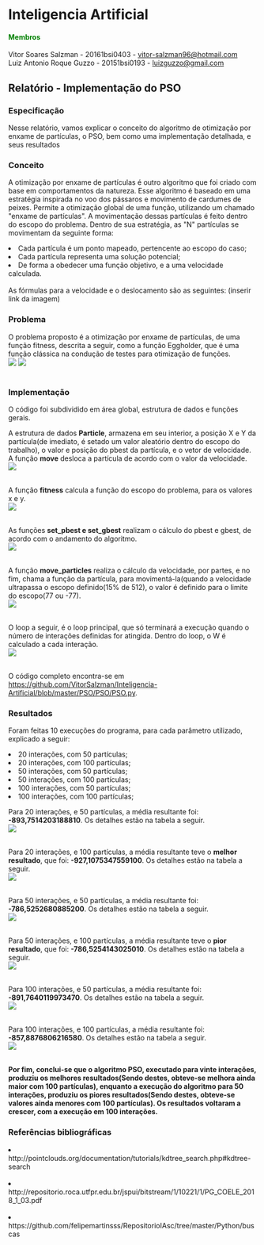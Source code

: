 # Inteligencia Artificial

#### <font color="green"> Membros </font><br>
Vitor Soares Salzman - 20161bsi0403 - vitor-salzman96@hotmail.com<br>
Luiz Antonio Roque Guzzo - 20151bsi0193 - luizguzzo@gmail.com<br>


## Relatório - Implementação do PSO<br>

### Especificação<br>
Nesse relatório, vamos explicar o conceito do algoritmo de otimização por enxame de partículas, o PSO, bem como uma implementação detalhada, e seus resultados<br>

### Conceito<br>
A otimização por enxame de partículas é outro algoritmo que foi criado com base em comportamentos da natureza. Esse algoritmo é baseado em uma estratégia inspirada no voo dos pássaros e movimento de cardumes de peixes. Permite a otimização global de uma função, utilizando um chamado "enxame de partículas". A movimentação dessas partículas é feito dentro do escopo do problema. Dentro de sua estratégia, as "N" partículas se movimentam da seguinte forma: <br>
<li> Cada partícula é um ponto mapeado, pertencente ao escopo do caso; </li>
<li> Cada partícula representa uma solução potencial; </li>
<li> De forma a obedecer uma função objetivo, e a uma velocidade calculada.</li><br>
As fórmulas para a velocidade e o deslocamento são as seguintes: (inserir link da imagem)<br>



### Problema  <br>

O problema proposto é a otimização por enxame de partículas, de uma função fitness, descrita a seguir, como a função Eggholder, que é uma função clássica na condução de testes para otimização de funções.<br>
<img src="https://github.com/VitorSalzman/Inteligencia-Artificial/blob/master/PSO/Imagens/1_Formulas.png"> 
<img src="https://github.com/VitorSalzman/Inteligencia-Artificial/blob/master/PSO/Imagens/2_Fittness.png">
<br><br>


### Implementação<br>
O código foi subdividido em área global, estrutura de dados e funções gerais.<br>

A estrutura de dados <b>Particle</b>, armazena em seu interior, a posição X e Y da partícula(de imediato, é setado um valor aleatório dentro do escopo do trabalho), o valor e posição do pbest da partícula, e o vetor de velocidade. A função <b>move</b> desloca a partícula de acordo com o valor da velocidade.<br>
<img src="https://github.com/VitorSalzman/Inteligencia-Artificial/blob/master/PSO/Imagens/1_cod.PNG"> <br><br>

A função <b>fitness</b> calcula a função do escopo do problema, para os valores x e y.<br>
<img src="https://github.com/VitorSalzman/Inteligencia-Artificial/blob/master/PSO/Imagens/2_cod.PNG"> <br><br>

As funções <b>set_pbest e set_gbest</b> realizam o cálculo do pbest e gbest, de acordo com o andamento do algoritmo.<br> <img src="https://github.com/VitorSalzman/Inteligencia-Artificial/blob/master/PSO/Imagens/3_cod.PNG"> <br><br>

A função <b>move_particles</b> realiza o cálculo da velocidade, por partes, e no fim, chama a função da partícula, para movimentá-la(quando a velocidade ultrapassa o escopo definido(15% de 512), o valor é definido para o limite do escopo(77 ou -77).<br>
<img src="https://github.com/VitorSalzman/Inteligencia-Artificial/blob/master/PSO/Imagens/4_cod.PNG"> <br><br>

O loop a seguir, é o loop principal, que só terminará a execução quando o número de interações definidas for atingida. Dentro do loop, o W é calculado a cada interação.<br>
<img src="https://github.com/VitorSalzman/Inteligencia-Artificial/blob/master/PSO/Imagens/5_cod.PNG"> <br><br>


O código completo encontra-se em https://github.com/VitorSalzman/Inteligencia-Artificial/blob/master/PSO/PSO/PSO.py. <br>

   

### Resultados<br>

Foram feitas 10 execuções do programa, para cada parâmetro utilizado, explicado a seguir:<br>
<li> 20 interações, com 50 partículas;</li>
<li> 20 interações, com 100 partículas;</li>
<li> 50 interações, com 50 partículas;</li>
<li> 50 interações, com 100 partículas;</li>
<li> 100 interações, com 50 partículas;</li>
<li> 100 interações, com 100 partículas;</li>

Para 20 interações, e 50 partículas, a média resultante foi: <b>-893,7514203188810</b>. Os detalhes estão na tabela a seguir.<br>
<img src="https://github.com/VitorSalzman/Inteligencia-Artificial/blob/master/PSO/Imagens/20_50.PNG"> <br><br>

Para 20 interações, e 100 partículas, a média resultante teve o <b> melhor resultado</b>, que foi: <b>-927,1075347559100</b>. Os detalhes estão na tabela a seguir.<br>
<img src="https://github.com/VitorSalzman/Inteligencia-Artificial/blob/master/PSO/Imagens/20_100.PNG"> <br><br>

Para 50 interações, e 50 partículas, a média resultante foi: <b>-786,5252680885200</b>. Os detalhes estão na tabela a seguir.<br>
<img src="https://github.com/VitorSalzman/Inteligencia-Artificial/blob/master/PSO/Imagens/50_50.PNG"> <br><br>

Para 50 interações, e 100 partículas, a média resultante teve o <b>pior resultado</b>, que foi: <b>-786,5254143025010</b>. Os detalhes estão na tabela a seguir.<br>
<img src="https://github.com/VitorSalzman/Inteligencia-Artificial/blob/master/PSO/Imagens/50_100.PNG"> <br><br>

Para 100 interações, e 50 partículas, a média resultante foi: <b>-891,7640119973470</b>. Os detalhes estão na tabela a seguir.<br>
<img src="https://github.com/VitorSalzman/Inteligencia-Artificial/blob/master/PSO/Imagens/100_50.PNG"> <br><br>

Para 100 interações, e 100 partículas, a média resultante foi: <b>-857,8876806216580</b>. Os detalhes estão na tabela a seguir.<br>
<img src="https://github.com/VitorSalzman/Inteligencia-Artificial/blob/master/PSO/Imagens/100_100.PNG"> <br><br>

<b>Por fim, conclui-se que o algoritmo PSO, executado para vinte interações, produziu os melhores resultados(Sendo destes, obteve-se melhora ainda maior com 100 partículas), enquanto a execução do algoritmo para 50 interações, produziu os piores resultados(Sendo destes, obteve-se valores ainda menores com 100 partículas). Os resultados voltaram a crescer, com a execução em 100 interações.</b>




### Referências bibliográficas<br>
<li>http://pointclouds.org/documentation/tutorials/kdtree_search.php#kdtree-search</li><br>
<li>http://repositorio.roca.utfpr.edu.br/jspui/bitstream/1/10221/1/PG_COELE_2018_1_03.pdf</li><br>
<li>https://github.com/felipemartinsss/RepositorioIAsc/tree/master/Python/buscas</li><br>
